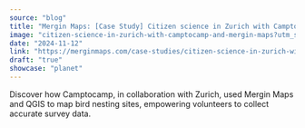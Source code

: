```yaml
---
source: "blog"
title: "Mergin Maps: [Case Study] Citizen science in Zurich with Camptocamp and Mergin Maps"
image: "citizen-science-in-zurich-with-camptocamp-and-mergin-maps?utm_source=qgis."
date: "2024-11-12"
link: "https://merginmaps.com/case-studies/citizen-science-in-zurich-with-camptocamp-and-mergin-maps?utm_source=qgis"
draft: "true"
showcase: "planet"
---
```


Discover how Camptocamp, in collaboration with Zurich, used Mergin Maps and QGIS to map bird nesting sites, empowering volunteers to collect accurate survey data.

